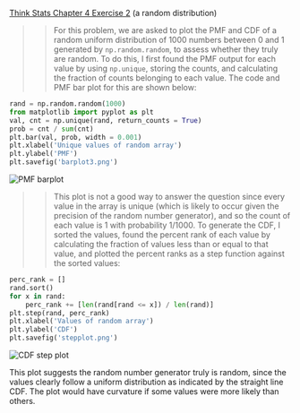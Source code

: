 [Think Stats Chapter 4 Exercise 2](http://greenteapress.com/thinkstats2/html/thinkstats2005.html#toc41) (a random distribution)

>> For this problem, we are asked to plot the PMF and CDF of a random uniform distribution of 1000 numbers between 0 and 1 generated by `np.random.random`, to assess whether they truly are random. To do this, I first found the PMF output for each value by using `np.unique`, storing the counts, and calculating the fraction of counts belonging to each value. The code and PMF bar plot for this are shown below:

```python
rand = np.random.random(1000)
from matplotlib import pyplot as plt
val, cnt = np.unique(rand, return_counts = True)
prob = cnt / sum(cnt)
plt.bar(val, prob, width = 0.001)
plt.xlabel('Unique values of random array')
plt.ylabel('PMF')
plt.savefig('barplot3.png')
```

![PMF barplot](https://github.com/peterilhardt/dsp/tree/master/lessons/statistics/barplot3.png)

> > This plot is not a good way to answer the question since every value in the array is unique (which is likely to occur given the precision of the random number generator), and so the count of each value is 1 with probability 1/1000. To generate the CDF, I sorted the values, found the percent rank of each value by calculating the fraction of values less than or equal to that value, and plotted the percent ranks as a step function against the sorted values:

```python
perc_rank = []
rand.sort()
for x in rand:
    perc_rank += [len(rand[rand <= x]) / len(rand)]
plt.step(rand, perc_rank)
plt.xlabel('Values of random array')
plt.ylabel('CDF')
plt.savefig('stepplot.png')
```

![CDF step plot](https://github.com/peterilhardt/dsp/tree/master/lessons/statistics/stepplot.png)

This plot suggests the random number generator truly is random, since the values clearly follow a uniform distribution as indicated by the straight line CDF. The plot would have curvature if some values were more likely than others. 

